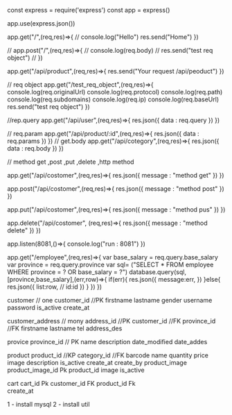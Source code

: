 
const express = require('express')
const app = express()

app.use(express.json())

app.get("/",(req,res)=>{
    // console.log("Hello")
    res.send("Home")
})

// app.post("/",(req,res)=>{
//     console.log(req.body)
//     res.send("test req object")
// })

app.get("/api/product",(req,res)=>{
    res.send("Your request /api/peoduct")
})

// req object 
app.get("/test_req_object",(req,res)=>{
    console.log(req.originalUrl)
    console.log(req.protocol)
    console.log(req.path)
    console.log(req.subdomains)
    console.log(req.ip)
    console.log(req.baseUrl)
    res.send("test req object")
})

//rep.query
app.get("/api/user",(req,res)=>{
    res.json({
        data : req.query
    })
})

// req.param
app.get("/api/product/:id",(req,res)=>{
    res.json({
        data : req.params
    })
})
// get.body
app.get("/api/cotegory",(req,res)=>{
    res.json({
        data : req.body
    })
})

// method get ,post ,put ,delete ,http method

app.get("/api/costomer",(req,res)=>{
    res.json({
        message : "method get"
    })
})

app.post("/api/costomer",(req,res)=>{
    res.json({
        message : "method post"
    })
})

app.put("/api/costomer",(req,res)=>{
    res.json({
        message : "method pus"
    })
})

app.delete("/api/costomer", (req,res)=>{
    res.json({
        message : "method delete"
    })
})

app.listen(8081,()=>{
    console.log("run : 8081")
})




app.get("/employee",(req,res)=>{
    var base_salary = req.query.base_salary
    var province = req.query.province
    var sql= ("SELECT * FROM employee WHERE province = ? OR base_salary = ?")
    database.query(sql,[province,base_salary],(err,row)=>{
        if(err){
            res.json({
                message:err,
            })
        }else{
            res.json({
                list:row,
                // id:id
            })
        }
    })
})





customer // one
    customer_id //PK
    firstname
    lastname
    gender
    username
    password
    is_active
    create_at

customer_address // mony
    address_id //PK
    customer_id //FK
    province_id //FK
    firstname 
    lastname
    tel
    address_des
     

provice
    province_id // PK
    name
    description
    date_modified
    date_addes

product
    product_id //KP
    category_id //FK
    barcode
    name
    quantity
    price
    image
    description
    is_active
    create_at
    create_by
product_image
    product_image_id Pk
    product_id
    image
    is_active

cart
    cart_id Pk
    customer_id FK
    product_id Fk  
    create_at



1 - install mysql
2 - install util